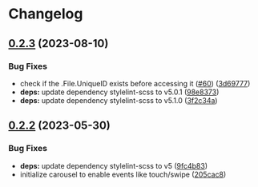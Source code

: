 # Changelog

## [0.2.3](https://github.com/hbstack/carousel/compare/v0.2.2...v0.2.3) (2023-08-10)


### Bug Fixes

* check if the .File.UniqueID exists before accessing it ([#60](https://github.com/hbstack/carousel/issues/60)) ([3d69777](https://github.com/hbstack/carousel/commit/3d69777bd7da04d38ecf0388bf0272efad2a2bbd))
* **deps:** update dependency stylelint-scss to v5.0.1 ([98e8373](https://github.com/hbstack/carousel/commit/98e837324577b435af2a6219920c36292dd26794))
* **deps:** update dependency stylelint-scss to v5.1.0 ([3f2c34a](https://github.com/hbstack/carousel/commit/3f2c34a84993762f374c76cdf88c9775893f0566))

## [0.2.2](https://github.com/hbstack/carousel/compare/v0.2.1...v0.2.2) (2023-05-30)


### Bug Fixes

* **deps:** update dependency stylelint-scss to v5 ([9fc4b83](https://github.com/hbstack/carousel/commit/9fc4b83dd6e0c4ba22c05addb266b367072516e9))
* initialize carousel to enable events like touch/swipe ([205cac8](https://github.com/hbstack/carousel/commit/205cac836b164a107ecec01655235d1d72ac7029))
